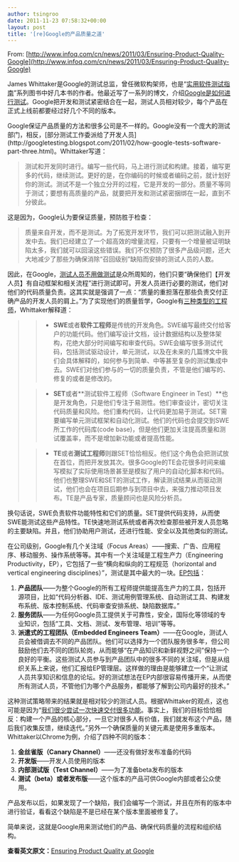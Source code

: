 ```yaml
---
author: tsingroo
date: 2011-11-23 07:58:32+00:00
layout: post
title: '[re]Google的产品质量之道'
---
```


From: [http://www.infoq.com/cn/news/2011/03/Ensuring-Product-Quality-Google](http://www.infoq.com/cn/news/2011/03/Ensuring-Product-Quality-Google)


James Whittaker是Google的测试总监，曾任微软构架师，也是“[实用软件测试指南](http://search.barnesandnoble.com/How-to-Break-Software/James-A-Whittaker/e/9780201796193)”系列图书中好几本书的作者。他最近写了一系列的博文，介绍[Google是如何进行测试](http://googletesting.blogspot.com/2011/01/how-google-tests-software.html)。Google把开发和测试紧密结合在一起，测试人员相对较少，每个产品在正式上线前都要经过好几个不同的版本。

<!-- more -->Google保证产品质量的方法和很多公司是不一样的。Google没有一个庞大的测试部门，相反，[部分测试工作委派给了开发人员](http://googletesting.blogspot.com/2011/02/how-google-tests-software-part-three.html)。Whittaker写道：


<blockquote>测试和开发同时进行。编写一些代码，马上进行测试和构建。接着，编写更多的代码，继续测试。更好的是，在你编码的时候或者编码之前，就计划好你的测试。测试不是一个独立分开的过程，它是开发的一部分。质量不等同于测试；要想有高质量的产品，就要把开发和测试紧密捆绑在一起，直到不分彼此。</blockquote>


这是因为，Google认为要保证质量，预防胜于检查：


<blockquote>质量来自开发，而不是测试。为了拓宽开发环节，我们可以把测试融入到开发中去。我们已经建立了一个超高效的增量流程，只要有一个增量被证明缺陷太多，我们就可以回滚这些错误。我们不仅预防了很多产品级问题，还大大地减少了那些为确保消除“召回级别”缺陷而安排的测试人员的人数。</blockquote>


因此，在Google，[测试人员不用做测试](http://googletesting.blogspot.com/2011/01/how-google-tests-software.html)是众所周知的，他们只要“确保他们【开发人员】有自动框架和相关流程”进行测试即可。开发人员进行必要的测试，他们对他们的代码质量负责。这其实就是强调了一点：“质量的重担落在那些负责交付正确产品的开发人员的肩上。”为了实现他们的质量哲学，Google有[三种类型的工程师](http://googletesting.blogspot.com/2011/02/how-google-tests-software-part-two.html)，Whittaker解释道：


<blockquote>

>
>

>   * **SWE**或者**软件工程师**是传统的开发角色。SWE编写最终交付给客户的功能代码。他们编写设计文档，设计数据结构以及整体架构，花绝大部分时间编写和审查代码。SWE会编写很多测试代码，包括测试驱动设计，单元测试，以及在未来的几篇博文中我们会具体解释的，如何参与到简单、中等甚至复杂的测试集成中去。SWE们对他们参与的一切的质量负责，不管是他们编写的、修复的或者是修改的。
>

>   * **SET**或者**测试软件工程师（Software Engineer in Test）**也是开发角色，只是他们专注于易测性。他们审查设计，密切关注代码质量和风险。他们重构代码，让代码更加易于测试。SET需要编写单元测试框架和自动化测试。他们的代码也会提交到SWE所工作的代码库(code base)，但是他们更加关注提高质量和测试覆盖率，而不是增加新功能或者提高性能。
>

>   * **TE**或者**测试工程师**则跟SET恰恰相反。他们这个角色会把测试放在首位，而把开发放其次。很多Google的TE会花很多时间来编写模拟了实际使用场景甚至是模拟了用户的自动化脚本和代码。他们也整理SWE和SET的测试工作，解读测试结果从而驱动测试，他们也会在项目后期参与到项目中去，来强力推动项目发布。TE是产品专家，质量顾问也是风险分析员。
>

</blockquote>


换句话说，SWE负责软件功能特性和它们的质量。SET提供代码支持，从而使SWE能测试这些产品特性。TE快速地测试系统或者再次检查那些被开发人员忽略的主要缺陷。并且，他们协助用户测试，还进行性能、安全以及其他类似的测试。

在公司级别，Google有几个关注域（Focus Areas）——搜索、广告、应用程序、移动服务、操作系统等等。其中有一个关注域是工程生产力（Engineering Productivity，EP），它包括了一些“横向和纵向的工程规范（horizontal and vertical engineering disciplines）”，测试是其中最大的一块。[EP包括](http://googletesting.blogspot.com/2011/01/how-google-tests-software.html)：
  1. **产品团队**——为整个Google的所有工程师提供能提高生产力的工具，包括开源项目，比如“代码分析器、IDE、测试用例管理系统、自动测试工具、构建发布系统、版本控制系统、代码审查安排系统、缺陷数据库。”
  2. **服务团队**——为任何Google员工提供关于可靠性，安全，国际化等领域的专业知识，包括“工具、文档、测试、发布管理、培训”等等。
  3. **派遣式的工程团队（Embedded Engineers Team）**——在Google，测试人员会被借调去不同的产品团队。他们可以选择为一个团队服务很多年，但公司鼓励他们去不同的团队轮岗，从而能够“在产品知识和新鲜视野之间”保持一个良好的平衡。这些测试人员参与到产品团队中的很多不同的关注域，但是从组织关系上来说，他们汇报给EP管理层。这样做的理由是能够建立一个“让测试人员共享知识和信息的论坛。好的测试想法在EP内部很容易传播开来，从而使所有测试人员，不管他们为哪个产品服务，都能够了解到公司内最好的技术。”

这种测试策略带来的结果就是相对较少的测试人员。根据Whittaker的观点，这也可能是因为“[我们很少尝试一次快速交付很多功能](http://googletesting.blogspot.com/2011/03/how-google-tests-software-part-four.html)。事实上，我们的目标恰恰相反：构建一个产品的核心部分，一旦它对很多人有价值，我们就发布这个产品，随后我们收集反馈，继续迭代。”另外一个确保质量的关键元素是使用多重版本。Whittaker以Chrome为例，介绍了四种不同的版本：
  1. **金丝雀版（Canary Channel）**——还没有做好发布准备的代码
  2. **开发版**——开发人员使用的版本
  3. **内部测试版（Test Channel）**——为了准备beta发布的版本
  4. **测试（beta）或者发布版**——这个版本的产品可供Google内部或者公众使用。

产品发布以后，如果发现了一个缺陷，我们会编写一个测试，并且在所有的版本中进行验证，看看这个缺陷是不是已经在某个版本里面被修复了。

简单来说，这就是Google用来测试他们的产品、确保代码质量的流程和组织结构。


**查看英文原文：**[Ensuring Product Quality at Google](http://www.infoq.com/news/2011/03/Ensuring-Product-Quality-Google)
